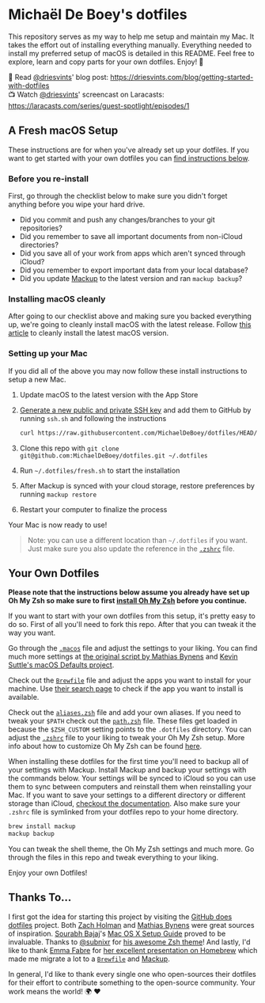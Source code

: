 # Michaël De Boey's dotfiles

This repository serves as my way to help me setup and maintain my Mac. It takes
the effort out of installing everything manually. Everything needed to install
my preferred setup of macOS is detailed in this README. Feel free to explore,
learn and copy parts for your own dotfiles. Enjoy! 🙂

📖 Read [@driesvints](https://github.com/driesvints)' blog post:
https://driesvints.com/blog/getting-started-with-dotfiles  
📺 Watch [@driesvints](https://github.com/driesvints)' screencast on Laracasts:
https://laracasts.com/series/guest-spotlight/episodes/1

## A Fresh macOS Setup

These instructions are for when you've already set up your dotfiles. If you want
to get started with your own dotfiles you can
[find instructions below](#your-own-dotfiles).

### Before you re-install

First, go through the checklist below to make sure you didn't forget anything
before you wipe your hard drive.

- Did you commit and push any changes/branches to your git repositories?
- Did you remember to save all important documents from non-iCloud directories?
- Did you save all of your work from apps which aren't synced through iCloud?
- Did you remember to export important data from your local database?
- Did you update [Mackup](https://github.com/lra/mackup) to the latest version
  and ran `mackup backup`?

### Installing macOS cleanly

After going to our checklist above and making sure you backed everything up,
we're going to cleanly install macOS with the latest release. Follow
[this article](https://imore.com/how-do-clean-install-macos) to cleanly install
the latest macOS version.

### Setting up your Mac

If you did all of the above you may now follow these install instructions to
setup a new Mac.

1. Update macOS to the latest version with the App Store
2. [Generate a new public and private SSH key](https://docs.github.com/en/github/authenticating-to-github/generating-a-new-ssh-key-and-adding-it-to-the-ssh-agent)
   and add them to GitHub by running `ssh.sh` and following the instructions

   ```zsh
   curl https://raw.githubusercontent.com/MichaelDeBoey/dotfiles/HEAD/ssh.sh | bash
   ```

3. Clone this repo with `git clone git@github.com:MichaelDeBoey/dotfiles.git ~/.dotfiles`
4. Run `~/.dotfiles/fresh.sh` to start the installation
5. After Mackup is synced with your cloud storage, restore preferences by
   running `mackup restore`
6. Restart your computer to finalize the process

Your Mac is now ready to use!

> Note: you can use a different location than `~/.dotfiles` if you want. Just
> make sure you also update the reference in the [`.zshrc`](./.zshrc#L2) file.

## Your Own Dotfiles

**Please note that the instructions below assume you already have set up Oh My
Zsh so make sure to first
[install Oh My Zsh](https://github.com/robbyrussell/oh-my-zsh#getting-started)
before you continue.**

If you want to start with your own dotfiles from this setup, it's pretty easy to
do so. First of all you'll need to fork this repo. After that you can tweak it
the way you want.

Go through the [`.macos`](./.macos) file and adjust the settings to your liking.
You can find much more settings at
[the original script by Mathias Bynens](https://github.com/mathiasbynens/dotfiles/blob/master/.macos)
and
[Kevin Suttle's macOS Defaults project](https://github.com/kevinSuttle/MacOS-Defaults).

Check out the [`Brewfile`](./Brewfile) file and adjust the apps you want to
install for your machine. Use
[their search page](https://caskroom.github.io/search) to check if the app you
want to install is available.

Check out the [`aliases.zsh`](./aliases.zsh) file and add your own aliases. If
you need to tweak your `$PATH` check out the [`path.zsh`](./path.zsh) file.
These files get loaded in because the `$ZSH_CUSTOM` setting points to the
`.dotfiles` directory. You can adjust the [`.zshrc`](./.zshrc) file to your
liking to tweak your Oh My Zsh setup. More info about how to customize Oh My Zsh
can be found
[here](https://github.com/robbyrussell/oh-my-zsh/wiki/Customization).

When installing these dotfiles for the first time you'll need to backup all of
your settings with Mackup. Install Mackup and backup your settings with the
commands below. Your settings will be synced to iCloud so you can use them to
sync between computers and reinstall them when reinstalling your Mac. If you
want to save your settings to a different directory or different storage than
iCloud,
[checkout the documentation](https://github.com/lra/mackup/blob/master/doc/README.md#storage).
Also make sure your `.zshrc` file is symlinked from your dotfiles repo to your
home directory.

```zsh
brew install mackup
mackup backup
```

You can tweak the shell theme, the Oh My Zsh settings and much more. Go through
the files in this repo and tweak everything to your liking.

Enjoy your own Dotfiles!

## Thanks To...

I first got the idea for starting this project by visiting the
[GitHub does dotfiles](https://dotfiles.github.io) project. Both
[Zach Holman](https://github.com/holman/dotfiles) and
[Mathias Bynens](https://github.com/mathiasbynens/dotfiles) were great sources
of inspiration. [Sourabh Bajaj](https://twitter.com/sb2nov/)'s
[Mac OS X Setup Guide](http://sourabhbajaj.com/mac-setup) proved to be
invaluable. Thanks to [@subnixr](https://github.com/subnixr) for
[his awesome Zsh theme](https://github.com/subnixr/minimal)! And lastly, I'd
like to thank [Emma Fabre](https://twitter.com/anahkiasen) for
[her excellent presentation on Homebrew](https://speakerdeck.com/anahkiasen/a-storm-homebrewin)
which made me migrate a lot to a [`Brewfile`](./Brewfile) and
[Mackup](https://github.com/lra/mackup).

In general, I'd like to thank every single one who open-sources their dotfiles
for their effort to contribute something to the open-source community. Your work
means the world! 🌍 ❤️
